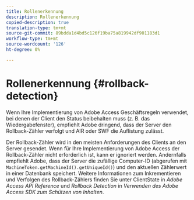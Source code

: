 ```yaml
---
title: Rollenerkennung
description: Rollenerkennung
copied-description: true
translation-type: tm+mt
source-git-commit: 89bdda1d4bd5c126f19ba75a819942df901183d1
workflow-type: tm+mt
source-wordcount: '126'
ht-degree: 0%

---
```



# Rollenerkennung {#rollback-detection}

Wenn Ihre Implementierung von Adobe Access Geschäftsregeln verwendet, bei denen der Client den Status beibehalten muss (z. B. das Wiedergabefenster), empfiehlt Adobe dringend, dass der Server den Rollback-Zähler verfolgt und AIR oder SWF die Auflistung zulässt.

Der Rollback-Zähler wird in den meisten Anforderungen des Clients an den Server gesendet. Wenn für Ihre Implementierung von Adobe Access der Rollback-Zähler nicht erforderlich ist, kann er ignoriert werden. Andernfalls empfiehlt Adobe, dass der Server die zufällige Computer-ID (abgerufen mit `MachineToken.getMachineId().getUniqueId()`) und den aktuellen Zählerwert in einer Datenbank speichert. Weitere Informationen zum Inkrementieren und Verfolgen des Rollback-Zählers finden Sie unter ClientState in *Adobe Access API Reference* und *Rollback Detection* in *Verwenden des Adobe Access SDK zum Schützen von Inhalten*.
